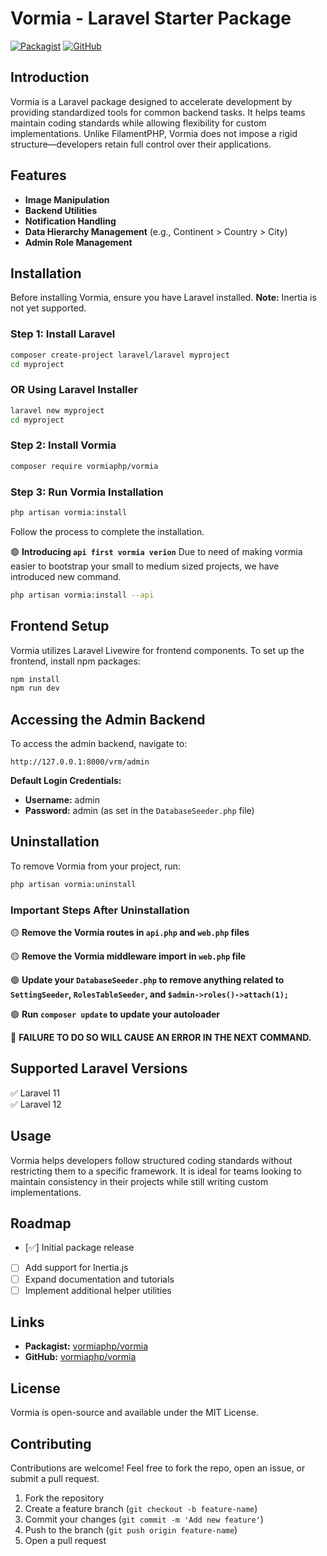 # Vormia - Laravel Starter Package

[![Packagist](https://img.shields.io/packagist/v/vormiaphp/vormia.svg)](https://packagist.org/packages/vormiaphp/vormia)
[![GitHub](https://img.shields.io/github/stars/vormiaphp/vormia.svg)](https://github.com/vormiaphp/vormia)

## Introduction

Vormia is a Laravel package designed to accelerate development by providing standardized tools for common backend tasks. It helps teams maintain coding standards while allowing flexibility for custom implementations. Unlike FilamentPHP, Vormia does not impose a rigid structure—developers retain full control over their applications.

## Features

- **Image Manipulation**
- **Backend Utilities**
- **Notification Handling**
- **Data Hierarchy Management** (e.g., Continent > Country > City)
- **Admin Role Management**

## Installation

Before installing Vormia, ensure you have Laravel installed. **Note:** Inertia is not yet supported.

### Step 1: Install Laravel

```sh
composer create-project laravel/laravel myproject
cd myproject
```

### OR Using Laravel Installer

```sh
laravel new myproject
cd myproject
```

### Step 2: Install Vormia

```sh
composer require vormiaphp/vormia
```

### Step 3: Run Vormia Installation

```sh
php artisan vormia:install
```

Follow the process to complete the installation.

🟢 **Introducing `api first vormia verion`**
Due to need of making vormia easier to bootstrap your small to medium sized projects, we have introduced new command.

```sh
php artisan vormia:install --api
```

## Frontend Setup

Vormia utilizes Laravel Livewire for frontend components. To set up the frontend, install npm packages:

```sh
npm install
npm run dev
```

## Accessing the Admin Backend

To access the admin backend, navigate to:

```
http://127.0.0.1:8000/vrm/admin
```

**Default Login Credentials:**

- **Username:** admin
- **Password:** admin (as set in the `DatabaseSeeder.php` file)

## Uninstallation

To remove Vormia from your project, run:

```sh
php artisan vormia:uninstall
```

### Important Steps After Uninstallation

🟡 **Remove the Vormia routes in `api.php` and `web.php` files**

🟡 **Remove the Vormia middleware import in `web.php` file**

🟢 **Update your `DatabaseSeeder.php` to remove anything related to `SettingSeeder`, `RolesTableSeeder`, and `$admin->roles()->attach(1);`**

🟢 **Run `composer update` to update your autoloader**

🔴 **FAILURE TO DO SO WILL CAUSE AN ERROR IN THE NEXT COMMAND.**

## Supported Laravel Versions

✅ Laravel 11  
✅ Laravel 12

## Usage

Vormia helps developers follow structured coding standards without restricting them to a specific framework. It is ideal for teams looking to maintain consistency in their projects while still writing custom implementations.

## Roadmap

- [✅] Initial package release
- [ ] Add support for Inertia.js
- [ ] Expand documentation and tutorials
- [ ] Implement additional helper utilities

## Links

- **Packagist:** [vormiaphp/vormia](https://packagist.org/packages/vormiaphp/vormia)
- **GitHub:** [vormiaphp/vormia](https://github.com/vormiaphp/vormia)

## License

Vormia is open-source and available under the MIT License.

## Contributing

Contributions are welcome! Feel free to fork the repo, open an issue, or submit a pull request.

1. Fork the repository
2. Create a feature branch (`git checkout -b feature-name`)
3. Commit your changes (`git commit -m 'Add new feature'`)
4. Push to the branch (`git push origin feature-name`)
5. Open a pull request
